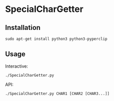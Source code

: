 # SpecialCharGetter

## Installation

    sudo apt-get install python3 python3-pyperclip

## Usage

Interactive:

    ./SpecialCharGetter.py

API:

    ./SpecialCharGetter.py CHAR1 [CHAR2 [CHAR3...]]

